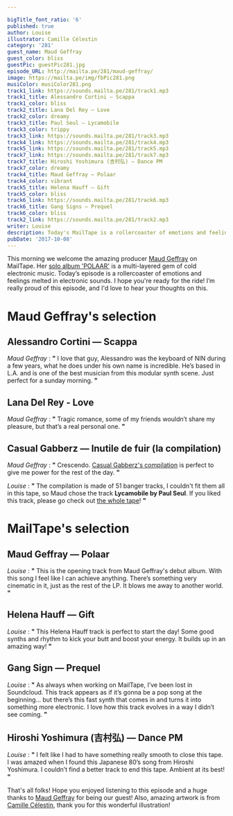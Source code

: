 ```yaml
---

bigTitle_font_ratio: '6'
published: true
author: Louise
illustrator: Camille Célestin
category: '281'
guest_name: Maud Geffray
guest_color: bliss
guestPic: guestPic281.jpg
episode_URL: http://mailta.pe/281/maud-geffray/
image: https://mailta.pe/img/fbPic281.png
musiColor: musiColor281.png
track1_link: https://sounds.mailta.pe/281/track1.mp3
track1_title: Alessandro Cortini — Scappa
track1_color: bliss
track2_title: Lana Del Rey — Love
track2_color: dreamy
track3_title: Paul Seul — Lycamobile
track3_color: trippy
track3_link: https://sounds.mailta.pe/281/track3.mp3
track4_link: https://sounds.mailta.pe/281/track4.mp3
track5_link: https://sounds.mailta.pe/281/track5.mp3
track7_link: https://sounds.mailta.pe/281/track7.mp3
track7_title: Hiroshi Yoshimura (吉村弘) — Dance PM
track7_color: dreamy
track4_title: Maud Geffray — Polaar
track4_color: vibrant
track5_title: Helena Hauff — Gift
track5_color: bliss
track6_link: https://sounds.mailta.pe/281/track6.mp3
track6_title: Gang Signs — Prequel
track6_color: bliss
track2_link: https://sounds.mailta.pe/281/track2.mp3
writer: Louise
description: Today's MailTape is a rollercoaster of emotions and feelings melted in electronic sounds. I hope you are ready for the ride!
pubDate: '2017-10-08'
---
```

This morning we welcome the amazing producer [Maud Geffray](https://www.facebook.com/maudgeffray75/) on MailTape. Her [solo album 'POLAAR'](https://paneuropeanrecording.bandcamp.com/album/polaar) is a multi-layered gem of cold electronic music. Today’s episode is a rollercoaster of emotions and feelings melted in electronic sounds. I hope you're ready for the ride! I’m really proud of this episode, and I'd love to hear your thoughts on this.

# Maud Geffray's selection

## Alessandro Cortini — Scappa
_Maud Geffray_ : **"** I love that guy, Alessandro was the keyboard of NIN during a few years, what he does under his own name is incredible. He’s based in L.A. and is one of the best musician from this modular synth scene. Just perfect for a sunday morning. **"** 

## Lana Del Rey - Love
_Maud Geffray_ : **"** Tragic romance, some of my friends wouldn’t share my pleasure, but that’s a real personal one. **"** 

## Casual Gabberz — Inutile de fuir (la compilation)
_Maud Geffray_ : **"** Crescendo. [Casual Gabberz's compilation](https://soundcloud.com/casualgabberz/sets/inutile-de-fuir-casual-gabberz-va) is perfect to give me power for the rest of the day. **"** 

_Louise_ :  **"** The compilation is made of 51 banger tracks, I couldn't fit them all in this tape, so Maud chose the track **Lycamobile by Paul Seul**. If you liked this track, please go check out [the whole tape](https://soundcloud.com/casualgabberz/sets/inutile-de-fuir-casual-gabberz-va)! **"** 

# MailTape's selection

## Maud Geffray — Polaar
_Louise_ : **"** This is the opening track from Maud Geffray's debut album. With this song I feel like I can achieve anything. There’s something very cinematic in it, just as the rest of the LP. It blows me away to another world. **"** 

## Helena Hauff — Gift
_Louise_ : **"** This Helena Hauff track is perfect to start the day! Some good synths and rhythm to kick your butt and boost your energy. It builds up in an amazing way! **"** 

## Gang Sign — Prequel
_Louise_ : **"** As always when working on MailTape, I’ve been lost in Soundcloud. This track appears as if it’s gonna be a pop song at the beginning… but there’s this fast synth that comes in and turns it into something more electronic. I love how this track evolves in a way I didn’t see coming. **"** 

## Hiroshi Yoshimura (吉村弘) — Dance PM
_Louise_ : **"** I felt like I had to have something really smooth to close this tape. I was amazed when I found this Japanese 80’s song from Hiroshi Yoshimura. I couldn’t find a better track to end this tape. Ambient at its best! **"** 

That's all folks! Hope you enjoyed listening to this episode and a huge thanks to [Maud Geffray](https://www.facebook.com/maudgeffray75/) for being our guest! Also, amazing artwork is from [Camille Célestin](http://bravocamo.studio/), thank you for this wonderful illustration!
